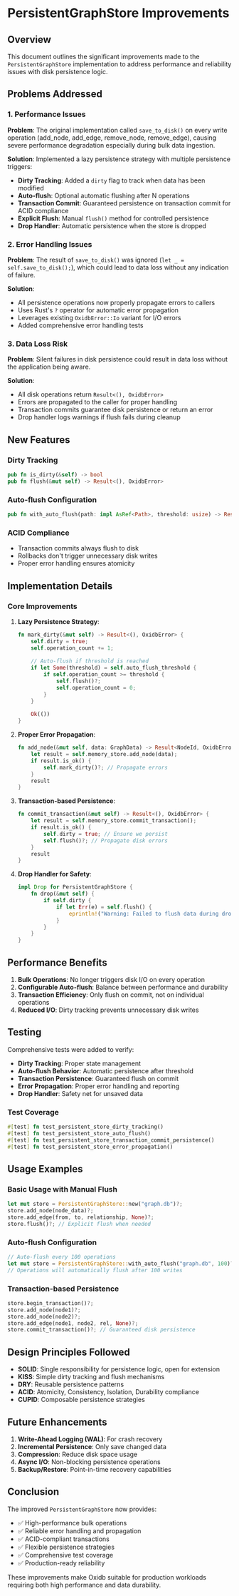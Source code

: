 # PersistentGraphStore Improvements

## Overview

This document outlines the significant improvements made to the `PersistentGraphStore` implementation to address performance and reliability issues with disk persistence logic.

## Problems Addressed

### 1. Performance Issues
**Problem**: The original implementation called `save_to_disk()` on every write operation (add_node, add_edge, remove_node, remove_edge), causing severe performance degradation especially during bulk data ingestion.

**Solution**: Implemented a lazy persistence strategy with multiple persistence triggers:
- **Dirty Tracking**: Added a `dirty` flag to track when data has been modified
- **Auto-flush**: Optional automatic flushing after N operations
- **Transaction Commit**: Guaranteed persistence on transaction commit for ACID compliance
- **Explicit Flush**: Manual `flush()` method for controlled persistence
- **Drop Handler**: Automatic persistence when the store is dropped

### 2. Error Handling Issues
**Problem**: The result of `save_to_disk()` was ignored (`let _ = self.save_to_disk();`), which could lead to data loss without any indication of failure.

**Solution**: 
- All persistence operations now properly propagate errors to callers
- Uses Rust's `?` operator for automatic error propagation
- Leverages existing `OxidbError::Io` variant for I/O errors
- Added comprehensive error handling tests

### 3. Data Loss Risk
**Problem**: Silent failures in disk persistence could result in data loss without the application being aware.

**Solution**:
- All disk operations return `Result<(), OxidbError>` 
- Errors are propagated to the caller for proper handling
- Transaction commits guarantee disk persistence or return an error
- Drop handler logs warnings if flush fails during cleanup

## New Features

### Dirty Tracking
```rust
pub fn is_dirty(&self) -> bool
pub fn flush(&mut self) -> Result<(), OxidbError>
```

### Auto-flush Configuration
```rust
pub fn with_auto_flush(path: impl AsRef<Path>, threshold: usize) -> Result<Self, OxidbError>
```

### ACID Compliance
- Transaction commits always flush to disk
- Rollbacks don't trigger unnecessary disk writes
- Proper error handling ensures atomicity

## Implementation Details

### Core Improvements

1. **Lazy Persistence Strategy**:
   ```rust
   fn mark_dirty(&mut self) -> Result<(), OxidbError> {
       self.dirty = true;
       self.operation_count += 1;
       
       // Auto-flush if threshold is reached
       if let Some(threshold) = self.auto_flush_threshold {
           if self.operation_count >= threshold {
               self.flush()?;
               self.operation_count = 0;
           }
       }
       
       Ok(())
   }
   ```

2. **Proper Error Propagation**:
   ```rust
   fn add_node(&mut self, data: GraphData) -> Result<NodeId, OxidbError> {
       let result = self.memory_store.add_node(data);
       if result.is_ok() {
           self.mark_dirty()?; // Propagate errors
       }
       result
   }
   ```

3. **Transaction-based Persistence**:
   ```rust
   fn commit_transaction(&mut self) -> Result<(), OxidbError> {
       let result = self.memory_store.commit_transaction();
       if result.is_ok() {
           self.dirty = true; // Ensure we persist
           self.flush()?; // Propagate disk errors
       }
       result
   }
   ```

4. **Drop Handler for Safety**:
   ```rust
   impl Drop for PersistentGraphStore {
       fn drop(&mut self) {
           if self.dirty {
               if let Err(e) = self.flush() {
                   eprintln!("Warning: Failed to flush data during drop: {:?}", e);
               }
           }
       }
   }
   ```

## Performance Benefits

1. **Bulk Operations**: No longer triggers disk I/O on every operation
2. **Configurable Auto-flush**: Balance between performance and durability
3. **Transaction Efficiency**: Only flush on commit, not on individual operations
4. **Reduced I/O**: Dirty tracking prevents unnecessary disk writes

## Testing

Comprehensive tests were added to verify:

- **Dirty Tracking**: Proper state management
- **Auto-flush Behavior**: Automatic persistence after threshold
- **Transaction Persistence**: Guaranteed flush on commit
- **Error Propagation**: Proper error handling and reporting
- **Drop Handler**: Safety net for unsaved data

### Test Coverage
```rust
#[test] fn test_persistent_store_dirty_tracking()
#[test] fn test_persistent_store_auto_flush() 
#[test] fn test_persistent_store_transaction_commit_persistence()
#[test] fn test_persistent_store_error_propagation()
```

## Usage Examples

### Basic Usage with Manual Flush
```rust
let mut store = PersistentGraphStore::new("graph.db")?;
store.add_node(node_data)?;
store.add_edge(from, to, relationship, None)?;
store.flush()?; // Explicit flush when needed
```

### Auto-flush Configuration
```rust
// Auto-flush every 100 operations
let mut store = PersistentGraphStore::with_auto_flush("graph.db", 100)?;
// Operations will automatically flush after 100 writes
```

### Transaction-based Persistence
```rust
store.begin_transaction()?;
store.add_node(node1)?;
store.add_node(node2)?;
store.add_edge(node1, node2, rel, None)?;
store.commit_transaction()?; // Guaranteed disk persistence
```

## Design Principles Followed

- **SOLID**: Single responsibility for persistence logic, open for extension
- **KISS**: Simple dirty tracking and flush mechanisms
- **DRY**: Reusable persistence patterns
- **ACID**: Atomicity, Consistency, Isolation, Durability compliance
- **CUPID**: Composable persistence strategies

## Future Enhancements

1. **Write-Ahead Logging (WAL)**: For crash recovery
2. **Incremental Persistence**: Only save changed data
3. **Compression**: Reduce disk space usage  
4. **Async I/O**: Non-blocking persistence operations
5. **Backup/Restore**: Point-in-time recovery capabilities

## Conclusion

The improved `PersistentGraphStore` now provides:
- ✅ High-performance bulk operations
- ✅ Reliable error handling and propagation
- ✅ ACID-compliant transactions
- ✅ Flexible persistence strategies
- ✅ Comprehensive test coverage
- ✅ Production-ready reliability

These improvements make Oxidb suitable for production workloads requiring both high performance and data durability.